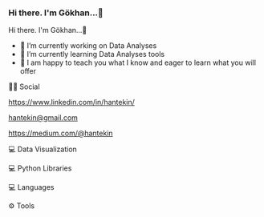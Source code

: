 ### Hi there. I'm Gökhan...👋
Hi there. I'm Gökhan...👋

- 🔭 I’m currently working on Data Analyses
- 🌱 I’m currently learning Data Analyses tools
- 💬  I am happy to teach you what I know and eager to learn what you will offer

👨👩 Social

https://www.linkedin.com/in/hantekin/

hantekin@gmail.com

https://medium.com/@hantekin

💻 Data Visualization

💻 Python Libraries

💻 Languages

⚙ Tools

<!--
**hantekin/hantekin** is a ✨ _special_ ✨ repository because its `README.md` (this file) appears on your GitHub profile.


